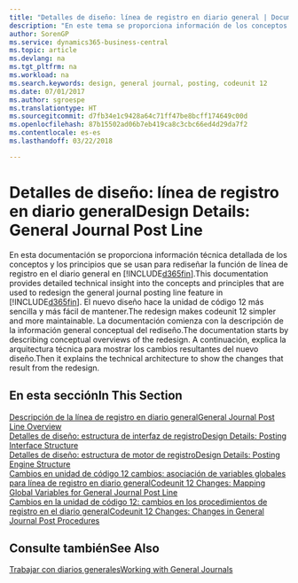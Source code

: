 ```yaml
---
title: "Detalles de diseño: línea de registro en diario general | Documentos de Microsoft"
description: "En este tema se proporciona información de los conceptos y los principios que se usan para rediseñar la función de línea de registro en el diario general en Business Central."
author: SorenGP
ms.service: dynamics365-business-central
ms.topic: article
ms.devlang: na
ms.tgt_pltfrm: na
ms.workload: na
ms.search.keywords: design, general journal, posting, codeunit 12
ms.date: 07/01/2017
ms.author: sgroespe
ms.translationtype: HT
ms.sourcegitcommit: d7fb34e1c9428a64c71ff47be8bcff174649c00d
ms.openlocfilehash: 87b15502ad06b7eb419ca8c3cbc66ed4d29da7f2
ms.contentlocale: es-es
ms.lasthandoff: 03/22/2018

---
```

# <a name="design-details-general-journal-post-line"></a><span data-ttu-id="035cd-103">Detalles de diseño: línea de registro en diario general</span><span class="sxs-lookup"><span data-stu-id="035cd-103">Design Details: General Journal Post Line</span></span>
<span data-ttu-id="035cd-104">En esta documentación se proporciona información técnica detallada de los conceptos y los principios que se usan para rediseñar la función de línea de registro en el diario general en [!INCLUDE[d365fin](includes/d365fin_md.md)].</span><span class="sxs-lookup"><span data-stu-id="035cd-104">This documentation provides detailed technical insight into the concepts and principles that are used to redesign the general journal posting line feature in [!INCLUDE[d365fin](includes/d365fin_md.md)].</span></span> <span data-ttu-id="035cd-105">El nuevo diseño hace la unidad de código 12 más sencilla y más fácil de mantener.</span><span class="sxs-lookup"><span data-stu-id="035cd-105">The redesign makes codeunit 12 simpler and more maintainable.</span></span> <span data-ttu-id="035cd-106">La documentación comienza con la descripción de la información general conceptual del rediseño.</span><span class="sxs-lookup"><span data-stu-id="035cd-106">The documentation starts by describing conceptual overviews of the redesign.</span></span> <span data-ttu-id="035cd-107">A continuación, explica la arquitectura técnica para mostrar los cambios resultantes del nuevo diseño.</span><span class="sxs-lookup"><span data-stu-id="035cd-107">Then it explains the technical architecture to show the changes that result from the redesign.</span></span>  

## <a name="in-this-section"></a><span data-ttu-id="035cd-108">En esta sección</span><span class="sxs-lookup"><span data-stu-id="035cd-108">In This Section</span></span>  
[<span data-ttu-id="035cd-109">Descripción de la línea de registro en diario general</span><span class="sxs-lookup"><span data-stu-id="035cd-109">General Journal Post Line Overview</span></span>](design-details-general-journal-post-line-overview.md)  
[<span data-ttu-id="035cd-110">Detalles de diseño: estructura de interfaz de registro</span><span class="sxs-lookup"><span data-stu-id="035cd-110">Design Details: Posting Interface Structure</span></span>](design-details-posting-interface-structure.md)  
[<span data-ttu-id="035cd-111">Detalles de diseño: estructura de motor de registro</span><span class="sxs-lookup"><span data-stu-id="035cd-111">Design Details: Posting Engine Structure</span></span>](design-details-posting-engine-structure.md)  
[<span data-ttu-id="035cd-112">Cambios en unidad de código 12 cambios: asociación de variables globales para línea de registro en diario general</span><span class="sxs-lookup"><span data-stu-id="035cd-112">Codeunit 12 Changes: Mapping Global Variables for General Journal Post Line</span></span>](design-details-codeunit-12-changes-mapping-global-variables-for-general-journal-post-line.md)  
[<span data-ttu-id="035cd-113">Cambios en la unidad de código 12: cambios en los procedimientos de registro en el diario general</span><span class="sxs-lookup"><span data-stu-id="035cd-113">Codeunit 12 Changes: Changes in General Journal Post Procedures</span></span>](design-details-codeunit-12-changes-changes-in-general-journal-post-procedures.md)  

## <a name="see-also"></a><span data-ttu-id="035cd-114">Consulte también</span><span class="sxs-lookup"><span data-stu-id="035cd-114">See Also</span></span>  
[<span data-ttu-id="035cd-115">Trabajar con diarios generales</span><span class="sxs-lookup"><span data-stu-id="035cd-115">Working with General Journals</span></span>](ui-work-general-journals.md)

